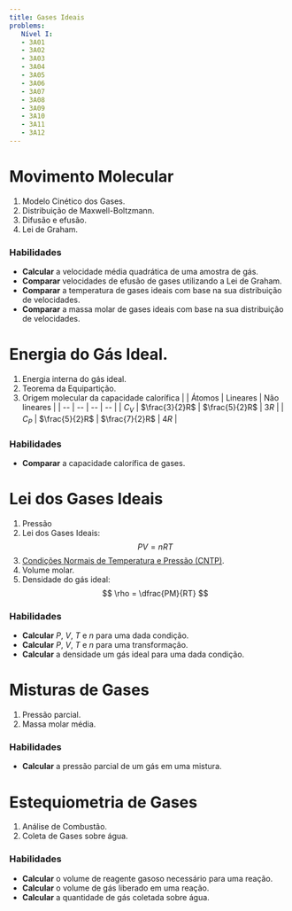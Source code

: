```yaml
---
title: Gases Ideais
problems:
   Nível I:
   - 3A01
   - 3A02
   - 3A03
   - 3A04
   - 3A05
   - 3A06
   - 3A07
   - 3A08
   - 3A09
   - 3A10
   - 3A11
   - 3A12
---
```


# Movimento Molecular

1. Modelo Cinético dos Gases.
2. Distribuição de Maxwell-Boltzmann.
3. Difusão e efusão.
4. Lei de Graham.

### Habilidades

- **Calcular** a velocidade média quadrática de uma amostra de gás.
- **Comparar** velocidades de efusão de gases utilizando a Lei de Graham.
- **Comparar** a temperatura de gases ideais com base na sua distribuição de velocidades.
- **Comparar** a massa molar de gases ideais com base na sua distribuição de velocidades.

# Energia do Gás Ideal.

1. Energia interna do gás ideal.
2. Teorema da Equipartição.
3. Origem molecular da capacidade calorífica
    | | Átomos | Lineares | Não lineares |
    | -- | -- | -- | -- |
    | $C_V$ | $\frac{3}{2}R$ | $\frac{5}{2}R$ | $3R$ |
    | $C_P$ | $\frac{5}{2}R$ | $\frac{7}{2}R$ | $4R$ |

### Habilidades

- **Comparar** a capacidade calorífica de gases.

# Lei dos Gases Ideais

1. Pressão
2. Lei dos Gases Ideais: 
   $$
   PV=nRT
   $$
3. [Condições Normais de Temperatura e Pressão (CNTP)](https://goldbook.iupac.org/terms/view/S05910).
4. Volume molar.
5. Densidade do gás ideal: 
   $$
   \rho = \dfrac{PM}{RT}
   $$

### Habilidades

- **Calcular** $P$, $V$, $T$ e $n$ para uma dada condição.
- **Calcular** $P$, $V$, $T$ e $n$ para uma transformação.
- **Calcular** a densidade um gás ideal para uma dada condição.

# Misturas de Gases

1. Pressão parcial.
2. Massa molar média.

### Habilidades

- **Calcular** a pressão parcial de um gás em uma mistura.

# Estequiometria de Gases

1. Análise de Combustão.
2. Coleta de Gases sobre água.

### Habilidades

- **Calcular** o volume de reagente gasoso necessário para uma reação.
- **Calcular** o volume de gás liberado em uma reação.
- **Calcular** a quantidade de gás coletada sobre água.